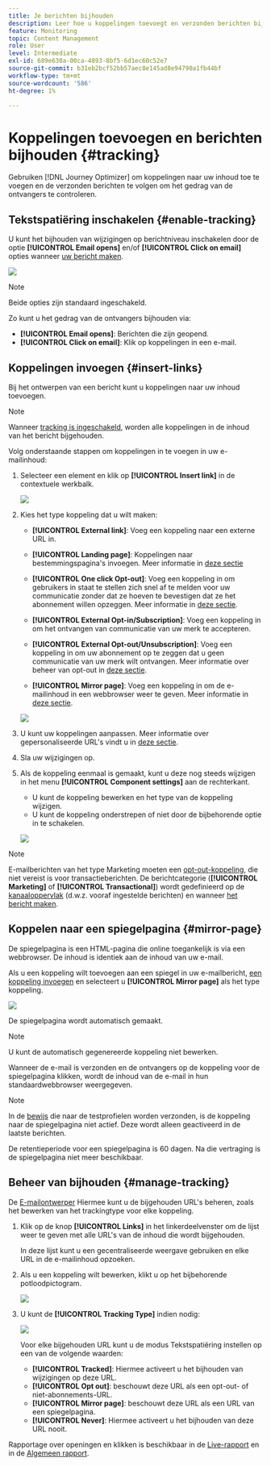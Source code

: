 ```yaml
---
title: Je berichten bijhouden
description: Leer hoe u koppelingen toevoegt en verzonden berichten bijhoudt
feature: Monitoring
topic: Content Management
role: User
level: Intermediate
exl-id: 689e630a-00ca-4893-8bf5-6d1ec60c52e7
source-git-commit: b31eb2bcf52bb57aec8e145ad8e94790a1fb44bf
workflow-type: tm+mt
source-wordcount: '586'
ht-degree: 1%

---
```


# Koppelingen toevoegen en berichten bijhouden {#tracking}

Gebruiken [!DNL Journey Optimizer] om koppelingen naar uw inhoud toe te voegen en de verzonden berichten te volgen om het gedrag van de ontvangers te controleren.

## Tekstspatiëring inschakelen {#enable-tracking}

U kunt het bijhouden van wijzigingen op berichtniveau inschakelen door de optie **[!UICONTROL Email opens]** en/of **[!UICONTROL Click on email]** opties wanneer [uw bericht maken](../messages/get-started-content.md).

![](assets/message-tracking.png)

>[!NOTE]
>
>Beide opties zijn standaard ingeschakeld.

Zo kunt u het gedrag van de ontvangers bijhouden via:

* **[!UICONTROL Email opens]**: Berichten die zijn geopend.
* **[!UICONTROL Click on email]**: Klik op koppelingen in een e-mail.

## Koppelingen invoegen {#insert-links}

Bij het ontwerpen van een bericht kunt u koppelingen naar uw inhoud toevoegen.

>[!NOTE]
>
>Wanneer [tracking is ingeschakeld](#enable-tracking), worden alle koppelingen in de inhoud van het bericht bijgehouden.

Volg onderstaande stappen om koppelingen in te voegen in uw e-mailinhoud:

1. Selecteer een element en klik op **[!UICONTROL Insert link]** in de contextuele werkbalk.

   ![](assets/message-tracking-insert-link.png)

1. Kies het type koppeling dat u wilt maken:

   * **[!UICONTROL External link]**: Voeg een koppeling naar een externe URL in.

   * **[!UICONTROL Landing page]**: Koppelingen naar bestemmingspagina&#39;s invoegen. Meer informatie in [deze sectie](../landing-pages/get-started-lp.md)

   * **[!UICONTROL One click Opt-out]**: Voeg een koppeling in om gebruikers in staat te stellen zich snel af te melden voor uw communicatie zonder dat ze hoeven te bevestigen dat ze het abonnement willen opzeggen. Meer informatie in [deze sectie](../messages/consent.md#one-click-opt-out).

   * **[!UICONTROL External Opt-in/Subscription]**: Voeg een koppeling in om het ontvangen van communicatie van uw merk te accepteren.

   * **[!UICONTROL External Opt-out/Unsubscription]**: Voeg een koppeling in om uw abonnement op te zeggen dat u geen communicatie van uw merk wilt ontvangen. Meer informatie over beheer van opt-out in [deze sectie](../messages/consent.md#opt-out-management).

   * **[!UICONTROL Mirror page]**: Voeg een koppeling in om de e-mailinhoud in een webbrowser weer te geven. Meer informatie in [deze sectie](#mirror-page).

   ![](assets/message-tracking-links.png)

1. U kunt uw koppelingen aanpassen. Meer informatie over gepersonaliseerde URL&#39;s vindt u in [deze sectie](../personalization/personalization-syntax.md#perso-urls).

1. Sla uw wijzigingen op.

1. Als de koppeling eenmaal is gemaakt, kunt u deze nog steeds wijzigen in het menu **[!UICONTROL Component settings]** aan de rechterkant.

   * U kunt de koppeling bewerken en het type van de koppeling wijzigen.
   * U kunt de koppeling onderstrepen of niet door de bijbehorende optie in te schakelen.

   ![](assets/message-tracking-link-settings.png)

>[!NOTE]
>
>E-mailberichten van het type Marketing moeten een [opt-out-koppeling](../messages/consent.md#opt-out-management), die niet vereist is voor transactieberichten. De berichtcategorie (**[!UICONTROL Marketing]** of **[!UICONTROL Transactional]**) wordt gedefinieerd op de [kanaaloppervlak](../configuration/channel-surfaces.md#email-type) (d.w.z. vooraf ingestelde berichten) en wanneer [het bericht maken](../messages/get-started-content.md#create-new-message).

## Koppelen naar een spiegelpagina {#mirror-page}

De spiegelpagina is een HTML-pagina die online toegankelijk is via een webbrowser. De inhoud is identiek aan de inhoud van uw e-mail.

Als u een koppeling wilt toevoegen aan een spiegel in uw e-mailbericht, [een koppeling invoegen](#insert-links) en selecteert u **[!UICONTROL Mirror page]** als het type koppeling.

![](assets/message-tracking-mirror-page.png)

De spiegelpagina wordt automatisch gemaakt.

>[!NOTE]
>
>U kunt de automatisch gegenereerde koppeling niet bewerken.

Wanneer de e-mail is verzonden en de ontvangers op de koppeling voor de spiegelpagina klikken, wordt de inhoud van de e-mail in hun standaardwebbrowser weergegeven.

>[!NOTE]
>
>In de [bewijs](preview.md#send-proofs) die naar de testprofielen worden verzonden, is de koppeling naar de spiegelpagina niet actief. Deze wordt alleen geactiveerd in de laatste berichten.

De retentieperiode voor een spiegelpagina is 60 dagen. Na die vertraging is de spiegelpagina niet meer beschikbaar.

## Beheer van bijhouden {#manage-tracking}

De [E-mailontwerper](create-email-content.md) Hiermee kunt u de bijgehouden URL&#39;s beheren, zoals het bewerken van het trackingtype voor elke koppeling.

1. Klik op de knop **[!UICONTROL Links]** in het linkerdeelvenster om de lijst weer te geven met alle URL&#39;s van de inhoud die wordt bijgehouden.

   In deze lijst kunt u een gecentraliseerde weergave gebruiken en elke URL in de e-mailinhoud opzoeken.

1. Als u een koppeling wilt bewerken, klikt u op het bijbehorende potloodpictogram.

   ![](assets/message-tracking-edit-links.png)

1. U kunt de **[!UICONTROL Tracking Type]** indien nodig:

   ![](assets/message-tracking-edit-a-link.png)

   Voor elke bijgehouden URL kunt u de modus Tekstspatiëring instellen op een van de volgende waarden:

   * **[!UICONTROL Tracked]**: Hiermee activeert u het bijhouden van wijzigingen op deze URL.
   * **[!UICONTROL Opt out]**: beschouwt deze URL als een opt-out- of niet-abonnements-URL.
   * **[!UICONTROL Mirror page]**: beschouwt deze URL als een URL van een spiegelpagina.
   * **[!UICONTROL Never]**: Hiermee activeert u het bijhouden van deze URL nooit. <!--This information is saved: if the URL appears again in a future message, its tracking is automatically deactivated.-->

Rapportage over openingen en klikken is beschikbaar in de [Live-rapport](../reports/live-report.md) en in de [Algemeen rapport](../reports/global-report.md).

